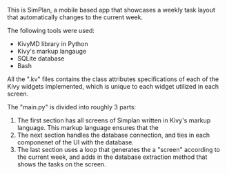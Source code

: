 This is SimPlan, a mobile based app that showcases a weekly task layout that automatically changes to the current week. 

The following tools were used: 
- KivyMD library in Python
- Kivy's markup langauge
- SQLite database
- Bash 

All the ".kv" files contains the class attributes specifications of each of the Kivy widgets implemented, which is unique to each widget utilized in each screen. 

The "main.py" is divided into roughly 3 parts: 
1. The first section has all screens of Simplan written in Kivy's markup language. This markup language ensures that the
2. The next section handles the database connection, and ties in each componenet of the UI with the database.
3. The last section uses a loop that generates the a "screen" according to the current week, and adds in the database extraction method that shows the tasks on the screen.
